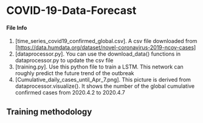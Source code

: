 # COVID-19-Data-Forecast
#### File Info

1. [time_series_covid19_confirmed_global.csv]. A csv file downloaded from [https://data.humdata.org/dataset/novel-coronavirus-2019-ncov-cases]
2. [dataprocessor.py]. You can use the download_data() functions in dataprocessor.py to update the csv file
3. [training.py]. Use this python file to train a LSTM. This network can roughly predict the future trend of the outbreak
4. [Cumulative_daily_cases_until_Apr_7.png]. This picture is derived from dataprocessor.visualize(). It shows the number of the global cumulative confirmed cases from 2020.4.2 to 2020.4.7

## Training methodology

